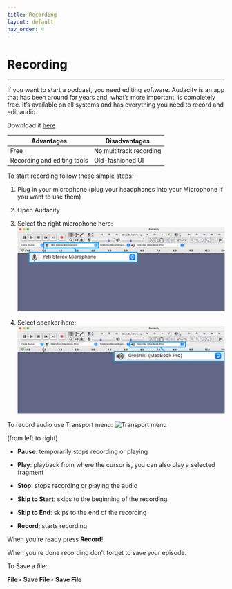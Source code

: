 ```yaml
---
title: Recording 
layout: default
nav_order: 4
---
```


# Recording 
---

If you want to start a podcast, you need editing software. Audacity is an app that has been around for years and, what’s more important, is completely free.  It’s available on all systems and has everything you need to record and edit audio.

Download it [here](https://www.audacityteam.org/download/)


 

| Advantages| Disadvantages |
| --------- |-------------- |
| Free      | No multitrack recording |
| Recording and editing tools | Old-fashioned UI |



 

To start recording follow these simple steps: 

1. Plug in your microphone (plug your headphones into your Microphone if you want to use them) 

2. Open Audacity

3. Select the right microphone here: 
![Select Micrphone](assets/images/Audacity_microphone.jpeg)



4. Select speaker here:
![Select Speaker](assets/images/Audacity_speaker.jpeg)

 
 To record audio use Transport menu:
![Transport menu](assets/images/Audacity_Transport_Toolbar.jpg)



(from left to right)

- **Pause**: temporarily stops recording or playing

- **Play**: playback from where the cursor is, you can also play a selected fragment

- **Stop**: stops recording or playing the audio 

- **Skip to Start**: skips to the beginning of the recording 

- **Skip to End**: skips to the end of the recording 

- **Record**: starts recording 

 

When you’re ready press **Record**!

 

When you're done recording don’t forget to save your episode.

To Save a file: 

**File**> **Save File**> **Save File**
